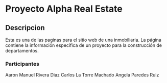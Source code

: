 # Proyecto Alpha Real Estate

## Descripcion
Esta es una de las paginas para el sitio web de una inmobiliaria. La página contiene la información específica de un proyecto para la construcción de departamentos. 

### Participantes
Aaron Manuel Rivera Diaz
Carlos La Torre Machado
Angela Paredes Ruiz
